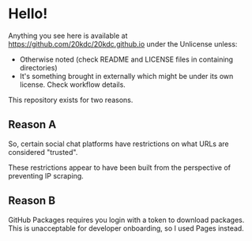 # Hello!

Anything you see here is available at <https://github.com/20kdc/20kdc.github.io> under the Unlicense unless:

* Otherwise noted (check README and LICENSE files in containing directories)
* It's something brought in externally which might be under its own license. Check workflow details.

This repository exists for two reasons.

## Reason A

So, certain social chat platforms have restrictions on what URLs are considered "trusted".

These restrictions appear to have been built from the perspective of preventing IP scraping.

## Reason B

GitHub Packages requires you login with a token to download packages. This is unacceptable for developer onboarding, so I used Pages instead.
